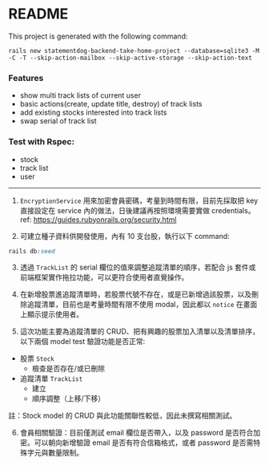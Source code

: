 # README

This project is generated with the following command:
```
rails new statementdog-backend-take-home-project --database=sqlite3 -M -C -T --skip-action-mailbox --skip-active-storage --skip-action-text
```

### Features
  - show multi track lists of current user
  - basic actions(create, update title, destroy) of track lists
  - add existing stocks interested into track lists
  - swap serial of track list

### Test with Rspec:
  - stock
  - track list
  - user

---

1. `EncryptionService` 用來加密會員密碼，考量到時間有限，目前先採取把 key 直接設定在 service 內的做法，日後建議再按照環境需要實做 credentials。
ref: https://guides.rubyonrails.org/security.html

2. 可建立種子資料供開發使用，內有 10 支台股，執行以下 command:
```ruby
rails db:seed
```

3. 透過 `TrackList` 的 serial 欄位的值來調整追蹤清單的順序，若配合 js 套件或前端框架實作拖拉功能，可以更符合使用者直覺操作。

4. 在新增股票進追蹤清單時，若股票代號不存在，或是已新增過該股票，以及刪除追蹤清單，目前也是考量時間有限不使用 modal，因此都以 `notice` 在畫面上顯示提示使用者。

5. 這次功能主要為追蹤清單的 CRUD、把有興趣的股票加入清單以及清單排序，以下兩個 model test 驗證功能是否正常:
  - 股票 `Stock`
    - 檢查是否存在/或已刪除
  - 追蹤清單 `TrackList`
    - 建立
    - 順序調整（上移/下移）

  註：Stock model 的 CRUD 與此功能關聯性較低，因此未撰寫相關測試。

6. 會員相關驗證：目前僅測試 email 欄位是否帶入，以及 password 是否符合加密。可以朝向新增驗證 email 是否有符合信箱格式，或者 password 是否需特殊字元與數量限制。